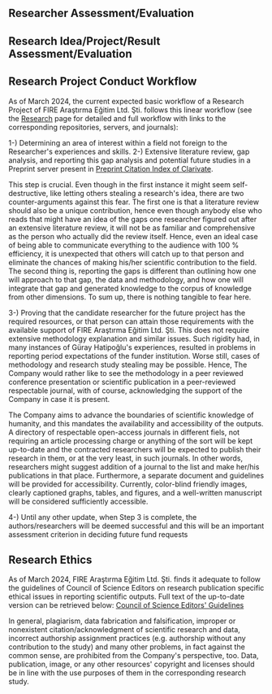 ## Researcher Assessment/Evaluation




## Research Idea/Project/Result Assessment/Evaluation




## Research Project Conduct Workflow

As of March 2024, the current expected basic workflow of a Research Project of FIRE Araştırma Eğitim Ltd. Şti. follows this linear workflow (see the [Research](research.md) page for detailed and full workflow with links to the corresponding repositories, servers, and journals):

1-) Determining an area of interest within a field not foreign to the Researcher's experiences and skills.
2-) Extensive literature review, gap analysis, and reporting this gap analysis and potential future studies in a Preprint server present in [Preprint Citation Index of Clarivate](https://clarivate.com/products/scientific-and-academic-research/research-discovery-and-workflow-solutions/preprint-citation-index/). 

This step is crucial. Even though in the first instance it might seem self-destructive, like letting others stealing a research's idea, there are two counter-arguments against this fear. The first one is that a literature review should also be a unique contribution, hence even though anybody else who reads that might have an idea of the gaps one researcher figured out after an extensive literature review, it will not be as familiar and comprehensive as the person who actually did the review itself. Hence, even an ideal case of being able to communicate everything to the audience with 100 % efficiency, it is unexpected that others will catch up to that person and eliminate the chances of making his/her scientific contribution to the field. The second thing is, reporting the gaps is different than outlining how one will approach to that gap, the data and methodology, and how one will integrate that gap and generated knowledge to the corpus of knowledge from other dimensions. To sum up, there is nothing tangible to fear here.

3-) Proving that the candidate researcher for the future project has the required resources, or that person can attain those requirements with the available support of FIRE Araştırma Eğitim Ltd. Şti. This does not require extensive methodology explanation and similar issues. Such rigidity had, in many instances of Güray Hatipoğlu's experiences, resulted in problems in reporting period expectations of the funder institution. Worse still, cases of methodology and research study stealing may be possible. Hence, The Company would rather like to see the methodology in a peer reviewed conference presentation or scientific publication in a peer-reviewed respectable journal, with of course, acknowledging the support of the Company in case it is present.

The Company aims to advance the boundaries of scientific knowledge of humanity, and this mandates the availability and accessibility of the outputs. A directory of respectable  open-access journals in different fiels, not requiring an article processing charge or anything of the sort will be kept up-to-date and the contracted researchers will be expected to publish their research in them, or at the very least, in such journals. In other words, researchers might suggest addition of a journal to the list and make her/his publications in that place. 
Furthermore, a separate document and guidelines will be provided for accessibility. Currently, color-blind friendly images, clearly captioned graphs, tables, and figures, and a well-written manuscript will be considered sufficiently accessible.

4-) Until any other update, when Step 3 is complete, the authors/researchers will be deemed successful and this will be an important assessment criterion in deciding future fund requests


## Research Ethics

As of March 2024, FIRE Araştırma Eğitim Ltd. Şti. finds it adequate to follow the guidelines of Council of Science Editors on research publication specific ethical issues in reporting scientific outputs. Full text of the up-to-date version can be retrieved below:
[Council of Science Editors' Guidelines](https://www.councilscienceeditors.org/recommendations-for-promoting-integrity-in-scientific-journal-publications)

In general, plagiarism, data fabrication and falsification, improper or nonexistent citation/acknowledgment of scientific research and data, incorrect authorship assignment practices (e.g. authorship without any contribution to the study) and many other problems, in fact against the common sense, are prohibited from the Company's perspective, too. Data, publication, image, or any other resources' copyright and licenses should be in line with the use purposes of them in the corresponding research study.

